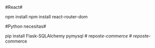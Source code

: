 #React#

npm install
npm install react-router-dom

#Python necesitas#

pip install Flask-SQLAlchemy pymysql
#   r e p o s t _ e - c o m m e r c e  
 #   r e p o s t _ e - c o m m e r c e  
 